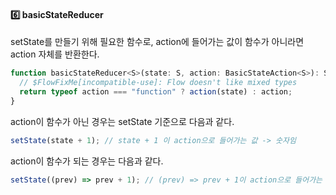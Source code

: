 #### 6️⃣ basicStateReducer

setState를 만들기 위해 필요한 함수로, action에 들어가는 값이 함수가 아니라면 action 자체를 반환한다.

```js
function basicStateReducer<S>(state: S, action: BasicStateAction<S>): S {
  // $FlowFixMe[incompatible-use]: Flow doesn't like mixed types
  return typeof action === "function" ? action(state) : action;
}
```

action이 함수가 아닌 경우는 setState 기준으로 다음과 같다.

```js
setState(state + 1); // state + 1 이 action으로 들어가는 값 -> 숫자임
```

action이 함수가 되는 경우는 다음과 같다.

```js
setState((prev) => prev + 1); // (prev) => prev + 1이 action으로 들어가는 값 -> 함수임
```

<br />
<br />
